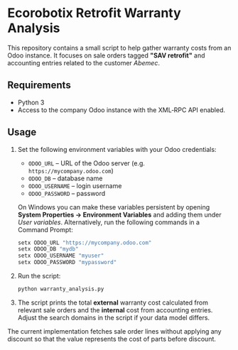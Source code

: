 # Ecorobotix Retrofit Warranty Analysis

This repository contains a small script to help gather warranty costs from an Odoo instance. It focuses on sale orders tagged **"SAV retrofit"** and accounting entries related to the customer *Abemec*.

## Requirements
- Python 3
- Access to the company Odoo instance with the XML‑RPC API enabled.

## Usage
1. Set the following environment variables with your Odoo credentials:
   - `ODOO_URL` – URL of the Odoo server (e.g. `https://mycompany.odoo.com`)
   - `ODOO_DB` – database name
   - `ODOO_USERNAME` – login username
   - `ODOO_PASSWORD` – password

   On Windows you can make these variables persistent by opening
   **System Properties → Environment Variables** and adding them under *User
   variables*. Alternatively, run the following commands in a Command Prompt:

   ```cmd
   setx ODOO_URL "https://mycompany.odoo.com"
   setx ODOO_DB "mydb"
   setx ODOO_USERNAME "myuser"
   setx ODOO_PASSWORD "mypassword"
   ```
2. Run the script:
   ```bash
   python warranty_analysis.py
   ```
3. The script prints the total **external** warranty cost calculated from relevant sale orders and the **internal** cost from accounting entries. Adjust the search domains in the script if your data model differs.

The current implementation fetches sale order lines without applying any discount so that the value represents the cost of parts before discount.

